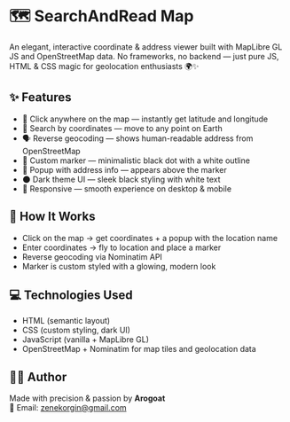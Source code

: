 # 🗺️ SearchAndRead Map
An elegant, interactive coordinate & address viewer built with MapLibre GL JS and OpenStreetMap data.
No frameworks, no backend — just pure JS, HTML & CSS magic for geolocation enthusiasts 🌍✨

## ✨ Features
- 📍 Click anywhere on the map — instantly get latitude and longitude
- 🔎 Search by coordinates — move to any point on Earth
- 🗣️ Reverse geocoding — shows human-readable address from OpenStreetMap
- 🧲 Custom marker — minimalistic black dot with a white outline
- 💬 Popup with address info — appears above the marker
- 🌑 Dark theme UI — sleek black styling with white text
- 📱 Responsive — smooth experience on desktop & mobile

## 🧠 How It Works
- Click on the map → get coordinates + a popup with the location name
- Enter coordinates → fly to location and place a marker
- Reverse geocoding via Nominatim API
- Marker is custom styled with a glowing, modern look

## 💻 Technologies Used
- HTML (semantic layout)
- CSS (custom styling, dark UI)
- JavaScript (vanilla + MapLibre GL)
- OpenStreetMap + Nominatim for map tiles and geolocation data

## 👨‍💻 Author  
Made with precision & passion by **Arogoat** <br>
📧 Email: zenekorgin@gmail.com
